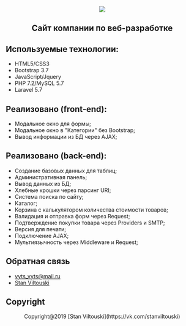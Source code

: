 <p align="center"><img src="https://pp.userapi.com/c848416/v848416630/186ae9/M_29L4Tekhg.jpg"></p>

<h2 align="center"> Сайт компании по веб-разработке</h2>

## Используемые технологии:

- HTML5/CSS3
- Bootstrap 3.7
- JavaScript/Jquery
- PHP 7.2/MySQL 5.7
- Laravel 5.7

## Реализовано (front-end):

- Модальное окно для формы;
- Модальное окно в "Категории" без Bootstrap;
- Вывод информации из БД через AJAX;

## Реализовано (back-end):

- Создание базовых данных для таблиц;
- Административная панель;
- Вывод данных из БД;
- Хлебные крошки через парсинг URI;
- Система поиска по сайту;
- Каталог;
- Корзина с калькулятором количества стоимости товаров;
- Валидация и отправка форм через Request;
- Подтверждение покупки товара через Providers и SMTP;
- Версия для печати;
- Подключение AJAX;
- Мультиязычность через Middleware и Request;


## Обратная связь

- [vyts_vyts@mail.ru](mailto:vyts_vyts@mail.ru)
- [Stan Viltouski](https://vk.com/stanviltouski)

## Copyright

<p align="center">Copyright@2019 [Stan Viltouski](https://vk.com/stanviltouski)</p>
